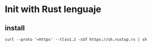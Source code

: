# Init with Rust lenguaje

## install 

    curl --proto '=https' --tlsv1.2 -sSf https://sh.rustup.rs | sh